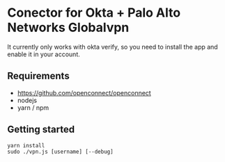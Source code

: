 # Conector for Okta + Palo Alto Networks Globalvpn
It currently only works with okta verify, so you need to install the app and enable it in your account.

## Requirements
- https://github.com/openconnect/openconnect
- nodejs
- yarn / npm

## Getting started
```
yarn install
sudo ./vpn.js [username] [--debug]
```
